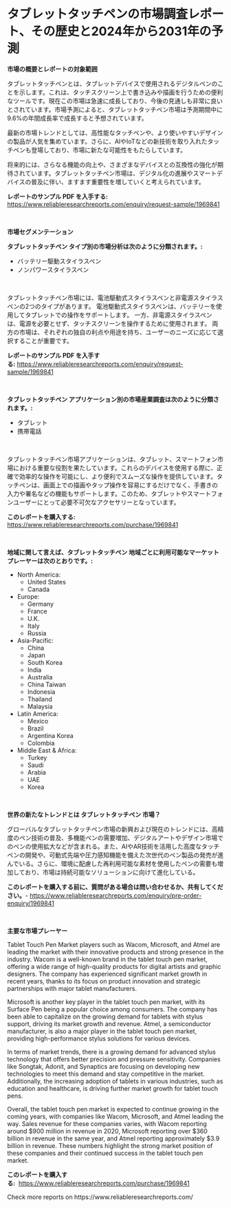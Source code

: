 <p><h1>タブレットタッチペンの市場調査レポート、その歴史と2024年から2031年の予測</h1></p><p><strong>市場の概要とレポートの対象範囲</strong></p>
<p><p>タブレットタッチペンとは、タブレットデバイスで使用されるデジタルペンのことを示します。これは、タッチスクリーン上で書き込みや描画を行うための便利なツールです。現在この市場は急速に成長しており、今後の見通しも非常に良いとされています。市場予測によると、タブレットタッチペン市場は予測期間中に9.6%の年間成長率で成長すると予想されています。</p><p>最新の市場トレンドとしては、高性能なタッチペンや、より使いやすいデザインの製品が人気を集めています。さらに、AIやIoTなどの新技術を取り入れたタッチペンも登場しており、市場に新たな可能性をもたらしています。</p><p>将来的には、さらなる機能の向上や、さまざまなデバイスとの互換性の強化が期待されています。タブレットタッチペン市場は、デジタル化の進展やスマートデバイスの普及に伴い、ますます重要性を増していくと考えられています。</p></p>
<p><strong>レポートのサンプル PDF を入手する:</strong> <a href="https://www.reliableresearchreports.com/enquiry/request-sample/1969841">https://www.reliableresearchreports.com/enquiry/request-sample/1969841</a></p>
<p>&nbsp;</p>
<p><strong>市場セグメンテーション</strong></p>
<p><strong>タブレットタッチペン タイプ別の市場分析は次のように分類されます。:</strong></p>
<p><ul><li>バッテリー駆動スタイラスペン</li><li>ノンパワースタイラスペン</li></ul></p>
<p>&nbsp;</p>
<p><p>タブレットタッチペン市場には、電池駆動式スタイラスペンと非電源スタイラスペンの2つのタイプがあります。 電池駆動式スタイラスペンは、バッテリーを使用してタブレットでの操作をサポートします。 一方、非電源スタイラスペンは、電源を必要とせず、タッチスクリーンを操作するために使用されます。 両方の市場は、それぞれの独自の利点や用途を持ち、ユーザーのニーズに応じて選択することが重要です。</p></p>
<p><strong>レポートのサンプル PDF を入手する:</strong>&nbsp;<a href="https://www.reliableresearchreports.com/enquiry/request-sample/1969841">https://www.reliableresearchreports.com/enquiry/request-sample/1969841</a></p>
<p>&nbsp;</p>
<p><strong> タブレットタッチペン アプリケーション別の市場産業調査は次のように分類されます。:</strong></p>
<p><ul><li>タブレット</li><li>携帯電話</li></ul></p>
<p>&nbsp;</p>
<p><p>タブレットタッチペン市場アプリケーションは、タブレット、スマートフォン市場における重要な役割を果たしています。これらのデバイスを使用する際に、正確で効率的な操作を可能にし、より便利でスムーズな操作を提供しています。タッチペンは、画面上での描画やタップ操作を容易にするだけでなく、手書きの入力や署名などの機能もサポートします。このため、タブレットやスマートフォンユーザーにとって必要不可欠なアクセサリーとなっています。</p></p>
<p><strong>このレポートを購入する:</strong>&nbsp; <a href="https://www.reliableresearchreports.com/purchase/1969841">https://www.reliableresearchreports.com/purchase/1969841</a></p>
<p>&nbsp;</p>
<p><strong>地域に関して言えば、タブレットタッチペン 地域ごとに利用可能なマーケットプレーヤーは次のとおりです。:</strong></p>
<p><ul>
    <li>
        North America:
        <ul>
            <li>United States</li>
            <li>Canada</li>
        </ul>
    </li>
    <li>
        Europe:
        <ul>
            <li>Germany</li>
            <li>France</li>
            <li>U.K.</li>
            <li>Italy</li>
            <li>Russia</li>
        </ul>
    </li>
    <li>
        Asia-Pacific:
        <ul>
            <li>China</li>
            <li>Japan</li>
            <li>South Korea</li>
            <li>India</li>
            <li>Australia</li>
            <li>China Taiwan</li>
            <li>Indonesia</li>
            <li>Thailand</li>
            <li>Malaysia</li>
        </ul>
    </li>
    <li>
        Latin America:
        <ul>
            <li>Mexico</li>
            <li>Brazil</li>
            <li>Argentina Korea</li>
            <li>Colombia</li>
        </ul>
    </li>
    <li>
        Middle East & Africa:
        <ul>
            <li>Turkey</li>
            <li>Saudi</li>
            <li>Arabia</li>
            <li>UAE</li>
            <li>Korea</li>
        </ul>
    </li>
    </ul></p>
<p>&nbsp;</p>
<p><strong>世界の新たなトレンドとは タブレットタッチペン 市場？</strong></p>
<p><p>グローバルなタブレットタッチペン市場の新興および現在のトレンドには、高精度のペン技術の普及、多機能ペンの需要増加、デジタルアートやデザイン市場でのペンの使用拡大などが含まれる。また、AIやAR技術を活用した高度なタッチペンの開発や、可動式先端や圧力感知機能を備えた次世代のペン製品の発売が進んでいる。さらに、環境に配慮した再利用可能な素材を使用したペンの需要も増加しており、市場は持続可能なソリューションに向けて進化している。</p></p>
<p><strong>このレポートを購入する前に、質問がある場合は問い合わせるか、共有してください。</strong>- <a href="https://www.reliableresearchreports.com/enquiry/pre-order-enquiry/1969841">https://www.reliableresearchreports.com/enquiry/pre-order-enquiry/1969841</a></p>
<p>&nbsp;</p>
<p><strong>主要な市場プレーヤー</strong></p>
<p><p>Tablet Touch Pen Market players such as Wacom, Microsoft, and Atmel are leading the market with their innovative products and strong presence in the industry. Wacom is a well-known brand in the tablet touch pen market, offering a wide range of high-quality products for digital artists and graphic designers. The company has experienced significant market growth in recent years, thanks to its focus on product innovation and strategic partnerships with major tablet manufacturers.</p><p>Microsoft is another key player in the tablet touch pen market, with its Surface Pen being a popular choice among consumers. The company has been able to capitalize on the growing demand for tablets with stylus support, driving its market growth and revenue. Atmel, a semiconductor manufacturer, is also a major player in the tablet touch pen market, providing high-performance stylus solutions for various devices.</p><p>In terms of market trends, there is a growing demand for advanced stylus technology that offers better precision and pressure sensitivity. Companies like Songtak, Adonit, and Synaptics are focusing on developing new technologies to meet this demand and stay competitive in the market. Additionally, the increasing adoption of tablets in various industries, such as education and healthcare, is driving further market growth for tablet touch pens.</p><p>Overall, the tablet touch pen market is expected to continue growing in the coming years, with companies like Wacom, Microsoft, and Atmel leading the way. Sales revenue for these companies varies, with Wacom reporting around $900 million in revenue in 2020, Microsoft reporting over $360 billion in revenue in the same year, and Atmel reporting approximately $3.9 billion in revenue. These numbers highlight the strong market position of these companies and their continued success in the tablet touch pen market.</p></p>
<p><strong>このレポートを購入する:</strong>&nbsp;&nbsp;<a href="https://www.reliableresearchreports.com/purchase/1969841">https://www.reliableresearchreports.com/purchase/1969841</a></p>
<p>Check more reports on https://www.reliableresearchreports.com/</p>